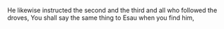He likewise instructed the second and the third and all who followed the droves, You shall say the same thing to Esau when you find him,
